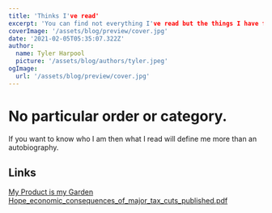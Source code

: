 ```yaml
---
title: 'Thinks I've read'
excerpt: 'You can find not everything I've read but the things I have found to be important for one reason or another.'
coverImage: '/assets/blog/preview/cover.jpg'
date: '2021-02-05T05:35:07.322Z'
author:
  name: Tyler Harpool
  picture: '/assets/blog/authors/tyler.jpeg'
ogImage:
  url: '/assets/blog/preview/cover.jpg'
---
```


# No particular order or category. 
If you want to know who I am then what I read will define me more than an autobiography.


## Links
[My Product is my Garden](https://herman.bearblog.dev/my-product-is-my-garden/)
[Hope_economic_consequences_of_major_tax_cuts_published.pdf](http://eprints.lse.ac.uk/107919/1/Hope_economic_consequences_of_major_tax_cuts_published.pdf)